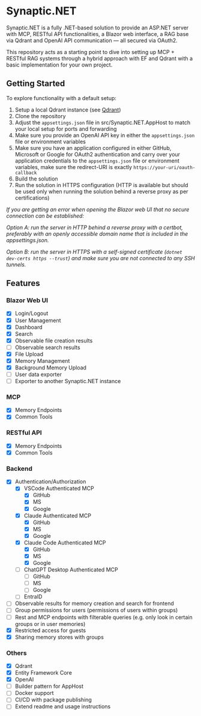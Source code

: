 # Synaptic.NET
Synaptic.NET is a fully .NET-based solution to provide an ASP.NET server with MCP, RESTful API functionalities, a Blazor web interface,
a RAG base via Qdrant and OpenAI API communication — all secured via OAuth2.

This repository acts as a starting point to dive into setting up MCP + RESTful RAG systems through a hybrid approach with EF and Qdrant with a basic implementation for your own project.

## Getting Started
To explore functionality with a default setup:
1) Setup a local Qdrant instance (see [Qdrant](https://github.com/qdrant/qdrant))
2) Clone the repository
3) Adjust the `appsettings.json` file in src/Synaptic.NET.AppHost to match your local setup for ports and forwarding
4) Make sure you provide an OpenAI API key in either the `appsettings.json` file or environment variables
5) Make sure you have an application configured in either GitHub, Microsoft or Google for OAuth2 authentication and carry over your application credentials to the `appsettings.json` file or environment variables, make sure the redirect-URI is exactly `https://your-uri/oauth-callback`
6) Build the solution
7) Run the solution in HTTPS configuration (HTTP is available but should be used only when running the solution behind a reverse proxy as per certifications)

*If you are getting an error when opening the Blazor web UI that no secure connection can be established:*

*Option A: run the server in HTTP behind a reverse proxy with a certbot, preferably with an openly accessible domain name that is included in the appsettings.json.*

*Option B: run the server in HTTPS with a self-signed certificate (`dotnet dev-certs https --trust`) and make sure you are not connected to any SSH tunnels.*

## Features

### Blazor Web UI
- [x] Login/Logout
- [x] User Management
- [x] Dashboard
- [x] Search
- [x] Observable file creation results
- [ ] Observable search results
- [x] File Upload
- [x] Memory Management
- [x] Background Memory Upload
- [ ] User data exporter
- [ ] Exporter to another Synaptic.NET instance
### MCP
- [x] Memory Endpoints
- [x] Common Tools
### RESTful API
- [x] Memory Endpoints
- [x] Common Tools
### Backend
- [x] Authentication/Authorization
  - [x] VSCode Authenticated MCP
    - [x] GitHub
    - [x] MS
    - [x] Google
  - [x] Claude Authenticated MCP
    - [x] GitHub
    - [x] MS
    - [x] Google
  - [x] Claude Code Authenticated MCP
    - [x] GitHub
    - [x] MS
    - [x] Google
  - [ ] ChatGPT Desktop Authenticated MCP
    - [ ] GitHub
    - [ ] MS
    - [ ] Google
  - [ ] EntraID
- [ ] Observable results for memory creation and search for frontend
- [ ] Group permissions for users (permissions of users within groups)
- [ ] Rest and MCP endpoints with filterable queries (e.g. only look in certain groups or in user memories)
- [x] Restricted access for guests
- [x] Sharing memory stores with groups
### Others
- [x] Qdrant
- [x] Entity Framework Core
- [x] OpenAI
- [ ] Builder pattern for AppHost
- [ ] Docker support
- [ ] CI/CD with package publishing
- [ ] Extend readme and usage instructions
